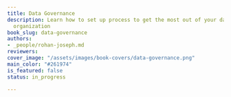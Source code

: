 ```yaml
---
title: Data Governance
description: Learn how to set up process to get the most out of your data in your
  organization
book_slug: data-governance
authors:
- _people/rohan-joseph.md
reviewers:
cover_image: "/assets/images/book-covers/data-governance.png"
main_color: "#261974"
is_featured: false
status: in_progress

---
```

